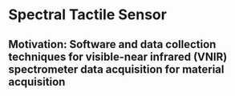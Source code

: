 # Spectral Tactile Sensor

## Motivation: Software and data collection techniques for visible-near infrared (VNIR) spectrometer data acquisition for material acquisition
